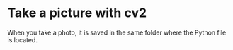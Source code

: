 # Take a picture with cv2
When you take a photo, it is saved in the same folder where the Python file is located.
